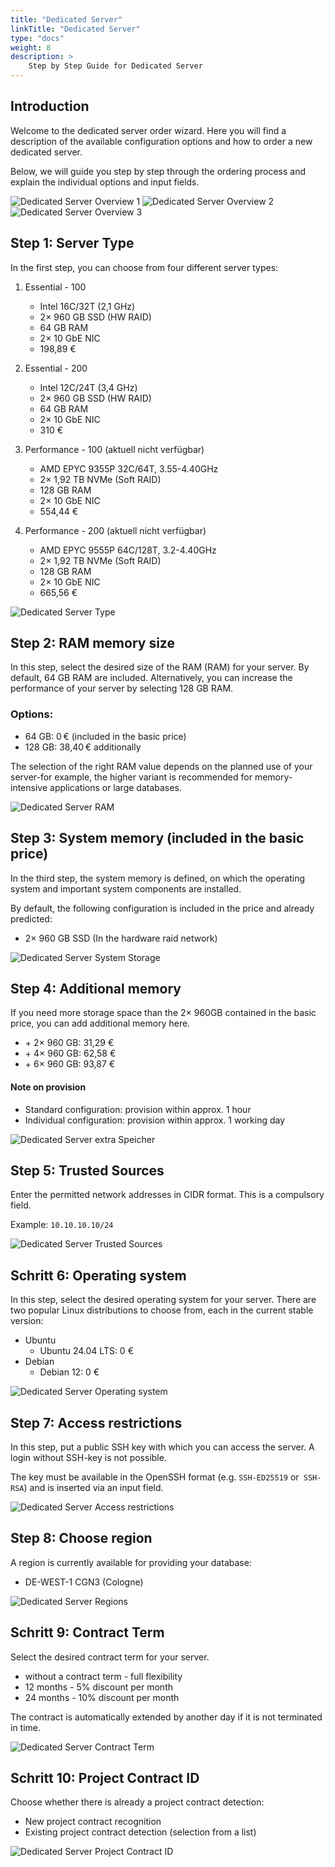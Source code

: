 ```yaml
---
title: "Dedicated Server"
linkTitle: "Dedicated Server"
type: "docs"
weight: 8
description: >
    Step by Step Guide for Dedicated Server
---
```


## Introduction

Welcome to the dedicated server order wizard. Here you will find a description of the available configuration options and how to order a new dedicated server.

Below, we will guide you step by step through the ordering process and explain the individual options and input fields.

![Dedicated Server Overview 1](../img/dedicated-server-overview1.png)
![Dedicated Server Overview 2](../img/dedicated-server-overview2.png)
![Dedicated Server Overview 3](../img/dedicated-server-overview3.png)

## Step 1: Server Type

In the first step, you can choose from four different server types:

1. Essential - 100
   - Intel 16C/32T (2,1 GHz)
   - 2× 960 GB SSD (HW RAID)
   - 64 GB RAM
   - 2× 10 GbE NIC
   - 198,89 €

2. Essential - 200
   - Intel 12C/24T (3,4 GHz)
   - 2× 960 GB SSD (HW RAID)
   - 64 GB RAM
   - 2× 10 GbE NIC
   - 310 €

3. Performance - 100 (aktuell nicht verfügbar)
   - AMD EPYC 9355P 32C/64T, 3.55-4.40GHz
   - 2× 1,92 TB NVMe (Soft RAID)
   - 128 GB RAM
   - 2× 10 GbE NIC
   - 554,44 €

4. Performance - 200 (aktuell nicht verfügbar)
   - AMD EPYC 9555P 64C/128T, 3.2-4.40GHz
   - 2× 1,92 TB NVMe (Soft RAID)
   - 128 GB RAM
   - 2× 10 GbE NIC
   - 665,56 €

![Dedicated Server Type](../img/dedicated-server-servertype.png)

## Step 2: RAM memory size

In this step, select the desired size of the RAM (RAM) for your server.
By default, 64 GB RAM are included. Alternatively, you can increase the performance of your server by selecting 128 GB RAM.

### Options:

- 64 GB: 0 € (included in the basic price)
- 128 GB: 38,40 € additionally

The selection of the right RAM value depends on the planned use of your server-for example, the higher variant is recommended for memory-intensive applications or large databases.

![Dedicated Server RAM](../img/dedicated-server-ram.png)

## Step 3: System memory (included in the basic price)

In the third step, the system memory is defined, on which the operating system and important system components are installed.

By default, the following configuration is included in the price and already predicted:

- 2× 960 GB SSD (In the hardware raid network)

![Dedicated Server System Storage](../img/dedicated-server-storage.png)

## Step 4: Additional memory

If you need more storage space than the 2× 960GB contained in the basic price, you can add additional memory here.

- \+ 2× 960 GB: 31,29 €
- \+ 4× 960 GB: 62,58 €
- \+ 6× 960 GB: 93,87 €

#### Note on provision

- Standard configuration: provision within approx. 1 hour
- Individual configuration: provision within approx. 1 working day

![Dedicated Server extra Speicher](../img/dedicated-server-extra-storage.png)

## Step 5: Trusted Sources

Enter the permitted network addresses in CIDR format.
This is a compulsory field.

Example:
`10.10.10.10/24`

![Dedicated Server Trusted Sources](../img/dedicated-server-sources.png)

## Schritt 6: Operating system

In this step, select the desired operating system for your server.
There are two popular Linux distributions to choose from, each in the current stable version:

- Ubuntu
  - Ubuntu 24.04 LTS: 0 €
- Debian
  - Debian 12: 0 €

![Dedicated Server Operating system](../img/dedicated-server-os.png)

## Step 7: Access restrictions

In this step, put a public SSH key with which you can access the server.
A login without SSH-key is not possible.

The key must be available in the OpenSSH format (e.g. `SSH-ED25519` or` SSH-RSA`) and is inserted via an input field.

![Dedicated Server Access restrictions](../img/dedicated-server-ssh.png)

## Step 8: Choose region

A region is currently available for providing your database:

- DE-WEST-1 CGN3 (Cologne)

![Dedicated Server Regions](../img/dedicated-server-region.png)

## Schritt 9: Contract Term

Select the desired contract term for your server.

- without a contract term - full flexibility
- 12 months - 5% discount per month
- 24 months - 10% discount per month

The contract is automatically extended by another day if it is not terminated in time.

![Dedicated Server Contract Term](../img/dedicated-server-contract-runtime.png)

## Schritt 10: Project Contract ID

Choose whether there is already a project contract detection:

- New project contract recognition
- Existing project contract detection (selection from a list)

![Dedicated Server Project Contract ID](../img/dedicated-server-existing-project.png)
